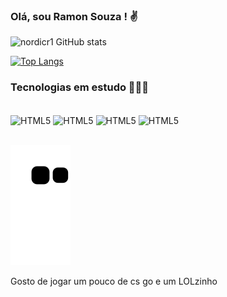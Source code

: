 ### Olá, sou Ramon Souza ! ✌️

![nordicr1 GitHub stats](https://github-readme-stats.vercel.app/api?username=nordicr1&show_icons=true&theme=radical)

[![Top Langs](https://github-readme-stats.vercel.app/api/top-langs/?username=nordicr1)](https://github.com/nordicr1/github-readme-stats)

### Tecnologias em estudo 👨🏼‍💻

<div style="display: inline_block"><br/>
    <img align="center" alt="HTML5" src="https://img.shields.io/badge/HTML5-E34F26?style=for-the-badge&logo=html5&logoColor=white" />
    <img align="center" alt="HTML5" src="https://img.shields.io/badge/CSS3-1572B6?style=for-the-badge&logo=css3&logoColor=white" />
    <img align="center" alt="HTML5" src="https://img.shields.io/badge/JavaScript-F7DF1E?style=for-the-badge&logo=javascript&logoColor=black" />
    <img align="center" alt="HTML5" src="https://img.shields.io/badge/React-20232A?style=for-the-badge&logo=react&logoColor=61DAFB" />
</div> <br/>

![snake gif](https://github.com/nordicr1/nordicr1/blob/output/github-contribution-grid-snake.svg)

Gosto de jogar um pouco de cs go e um LOLzinho
